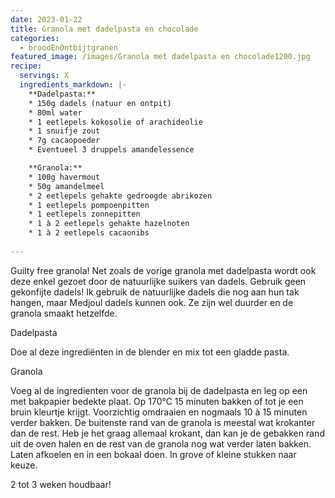 ```yaml
---
date: 2023-01-22
title: Granola met dadelpasta en chocolade
categories:
  - broodEnOntbijtgranen
featured_image: /images/Granola met dadelpasta en chocolade1200.jpg
recipe:
  servings: X
  ingredients_markdown: |-
    **Dadelpasta:**
    * 150g dadels (natuur en ontpit)    * 80ml water    * 1 eetlepels kokosolie of arachideolie    * 1 snuifje zout    * 7g cacaopoeder    * Eventueel 3 druppels amandelessence
    **Granola:**    * 100g havermout    * 50g amandelmeel    * 2 eetlepels gehakte gedroogde abrikozen    * 1 eetlepels pompoenpitten    * 1 eetlepels zonnepitten    * 1 à 2 eetlepels gehakte hazelnoten    * 1 à 2 eetlepels cacaonibs    
---
```

Guilty free granola!
Net zoals de vorige granola met dadelpasta wordt ook deze enkel gezoet door de natuurlijke suikers van dadels.Gebruik geen gekonfijte dadels! Ik gebruik de natuurlijke dadels die nog aan hun tak hangen, maar Medjoul dadels kunnen ook. Ze zijn wel duurder en de granola smaakt  hetzelfde.

<!--more-->

Dadelpasta

Doe al deze ingrediënten in de blender en mix tot een gladde pasta.

Granola

Voeg al de ingredienten voor de granola bij de dadelpasta en leg op een met bakpapier bedekte plaat.Op 170°C 15 minuten bakken of tot je een bruin kleurtje krijgt.Voorzichtig omdraaien en nogmaals 10 à 15 minuten verder bakken. De buitenste rand van de granola is meestal wat krokanter dan de rest. Heb je het graag allemaal krokant, dan kan je de gebakken rand uit de oven halen en de rest van de granola nog wat verder laten bakken. Laten afkoelen en in een bokaal doen. In grove of kleine stukken naar keuze.2 tot 3 weken houdbaar!



